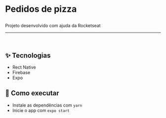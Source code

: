 <h1 allign="center">
  <p> Pedidos de pizza </p>
</h1>
<p allign="center"> Projeto desenvolvido com ajuda da Rocketseat </p>
<hr>
<br>

## ✨ Tecnologias

- Rect Native
- Firebase
- Expo

## 🚀 Como executar

- Instale as dependências com `yarn`
- Inicie o app com `expo start`

